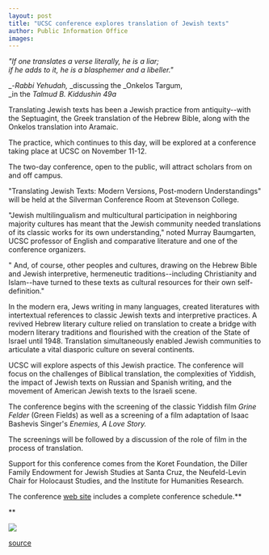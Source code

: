 ```yaml
---
layout: post
title: "UCSC conference explores translation of Jewish texts"
author: Public Information Office
images:
---
```


_"If one translates a verse literally, he is a liar;   
if he adds to it, he is a blasphemer and a libeller."_

_-_Rabbi Yehudah,_ _discussing the _Onkelos Targum,  
_in the _Talmud B. Kiddushin 49a_

Translating Jewish texts has been a Jewish practice from antiquity--with the Septuagint, the Greek translation of the Hebrew Bible, along with the Onkelos translation into Aramaic.

The practice, which continues to this day, will be explored at a conference taking place at UCSC on November 11-12.

The two-day conference, open to the public, will attract scholars from on and off campus.

"Translating Jewish Texts: Modern Versions, Post-modern Understandings" will be held at the Silverman Conference Room at Stevenson College.

"Jewish multilingualism and multicultural participation in neighboring majority cultures has meant that the Jewish community needed translations of its classic works for its own understanding," noted Murray Baumgarten, UCSC professor of English and comparative literature and one of the conference organizers.

" And, of course, other peoples and cultures, drawing on the Hebrew Bible and Jewish interpretive, hermeneutic traditions--including Christianity and Islam--have turned to these texts as cultural resources for their own self-definition."  
  
In the modern era, Jews writing in many languages, created literatures with intertextual references to classic Jewish texts and interpretive practices. A revived Hebrew literary culture relied on translation to create a bridge with modern literary traditions and flourished with the creation of the State of Israel until 1948. Translation simultaneously enabled Jewish communities to articulate a vital diasporic culture on several continents.   
  
UCSC will explore aspects of this Jewish practice. The conference will focus on the challenges of Biblical translation, the complexities of Yiddish, the impact of Jewish texts on Russian and Spanish writing, and the movement of American Jewish texts to the Israeli scene.  
  
The conference begins with the screening of the classic Yiddish film _Grine Felder_ (Green Fields) as well as a screening of a film adaptation of Isaac Bashevis Singer's _Enemies, A Love Story._

The screenings will be followed by a discussion of the role of film in the process of translation.

Support for this conference comes from the Koret Foundation, the Diller Family Endowment for Jewish Studies at Santa Cruz, the Neufeld-Levin Chair for Holocaust Studies, and the Institute for Humanities Research.

The conference [web site][1] includes a complete conference schedule.**  
  
**  

![ ][2]

[1]: http://humwww.ucsc.edu/JewishStudies/translating.html
[2]: ../../images/trans.gif

[source](http://www1.ucsc.edu/currents/01-02/10-29/jewish_texts.html "Permalink to jewish_texts")

